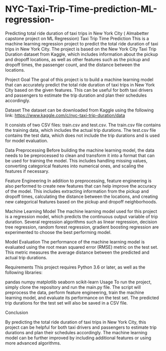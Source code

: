 # NYC-Taxi-Trip-Time-prediction-ML-regression-
Predicting total ride duration of taxi trips in New York City ( Almabetter capstone project on ML Regression)
Taxi Trip Time Prediction
This is a machine learning regression project to predict the total ride duration of taxi trips in New York City. The project is based on the New York City Taxi Trip Duration dataset from Kaggle, which includes information about the pickup and dropoff locations, as well as other features such as the pickup and dropoff times, the passenger count, and the distance between the locations.

Project Goal
The goal of this project is to build a machine learning model that can accurately predict the total ride duration of taxi trips in New York City based on the given features. This can be useful for both taxi drivers and passengers to estimate the trip duration and plan their schedules accordingly.

Dataset
The dataset can be downloaded from Kaggle using the following link: https://www.kaggle.com/c/nyc-taxi-trip-duration/data

It consists of two CSV files: train.csv and test.csv. The train.csv file contains the training data, which includes the actual trip durations. The test.csv file contains the test data, which does not include the trip durations and is used for model evaluation.

Data Preprocessing
Before building the machine learning model, the data needs to be preprocessed to clean and transform it into a format that can be used for training the model. This includes handling missing values, converting categorical features into numerical ones, and scaling the features if necessary.

Feature Engineering
In addition to preprocessing, feature engineering is also performed to create new features that can help improve the accuracy of the model. This includes extracting information from the pickup and dropoff times, calculating the distance between the locations, and creating new categorical features based on the pickup and dropoff neighborhoods.

Machine Learning Model
The machine learning model used for this project is a regression model, which predicts the continuous output variable of trip duration. Several regression algorithms such as linear regression, decision tree regression, random forest regression, gradient boosting regression are experimented to choose the best performing model.

Model Evaluation
The performance of the machine learning model is evaluated using the root mean squared error (RMSE) metric on the test set. This metric measures the average distance between the predicted and actual trip durations.

Requirements
This project requires Python 3.6 or later, as well as the following libraries:

pandas
numpy
matplotlib
seaborn
scikit-learn
Usage
To run the project, simply clone the repository and run the main.py file. The script will preprocess the data, perform feature engineering, train the machine learning model, and evaluate its performance on the test set. The predicted trip durations for the test set will also be saved in a CSV file.

Conclusion

By predicting the total ride duration of taxi trips in New York City, this project can be helpful for both taxi drivers and passengers to estimate trip durations and plan their schedules accordingly. The machine learning model can be further improved by including additional features or using more advanced algorithms.
